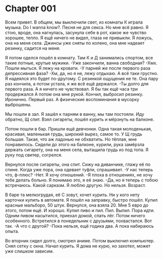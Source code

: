 # Chapter 001

Всем привет.
В общем, мы выключили свет, из комнаты К
играла музыка. Do I wanna know?. Песня не
для секса. Но мне всё равно. Я стою, вроде,
она нагнулась, засунула себе в рот, какое
же чувство хорошее, тепло. Я ещё ничего не
видел, глаза не привыкли. Я ложусь, она на
меня села. Джинсы уже сняты по колено, она
мне надеает резинку, садится на меня. 

Я потом оделся пошёл в комнату. Там К и Д
занимались спортом, все такие потные, крутые
мужики. -Уже закончили, ванна свободная? -Хмх.
Пошли мыться. Я лежу на кровати. -У парней же
после первого раза депрессивная фаза? -Хм,
да, но я не, лежу отдыхаю. А всё таки грустно.
Я надеялся это будет по-другому. С резинкой
ощущения не те. Она пару раз кончила, а потом
устала, я же всё ещё держался. -Ты долго для
первого раза. А я ничего не чувствовал. Я бы
так ещё часа три продержался  А потом она мне
рукой. Кончил, выбросил резинку. Иронично.
Первый раз. А физические воспоминания в
мусорку выброшены.

Мы пошли в зал. Я зашёл к парням в ванну,
мы там постояли. Иду обратно, Щ спит. Взял
сигареты, пошёл курить и мёрзнуть на балконе.

Потом пошли в бар. Пришли ещё девчонки. Одна
такая молоденькая, красивая, маленькая грудь,
широкий вырез, самое то. У Щ грудь большая.
Такая, что аж ладонью не обхватить. Но тёплая,
мне понравилось. Сидели до этого на балконе,
курили, рука замёрзла держать сигарету, она
на меня села, вытащила грудь из под топа.
Я руку под свитер, согрелся.

Вернулся после сигареты, она спит. Сижу
на диванчике, глажу её по спине. Когда уже
пора, она одевает туфли, спрашивает. -У нас
теперь что, ф-плюс? -Нет. Я хочу отношений.
-Я плоха в отношениях, не хочу тебе делать
больно. Я понимаю это, я её знаю. -Да, но
я теперь с тобою встречаюсь. Какой сарказм.
Я люблю другую. Но нельзя. Возраст.

В баре та мелкогрудая, её С зовут, хочет
курить. Ни у кого нету карточки купить в
автомате. Я пошёл на заправку, быстро пошёл.
Купил красные мальборо, 50 штук. Вернулся,
она взяла 20. Мне 5 евро до этого, потом ещё.
И хорошо. Купил пиво и пил. Пил. Выпил. Пора
идти. Одним пивом насытился, приехал домой,
спать лёг. Потом ничего особенного. Встретился
в понедельник с друзьями, похвастался. Вот так.
-А что с другой? -Пока нельзя, ещё годика два.
А пока набираюсь опыта.

Во вторник сидел долго, смотрел аниме.
Потом выключил компьютер. Снял сетку с окна.
Начал курить. Я дома не курю, но захотел,
может уже слишком зависим.
